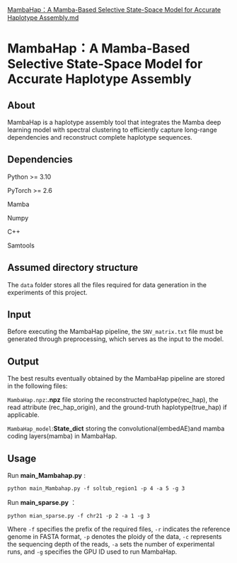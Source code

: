 [MambaHap：A Mamba-Based Selective State-Space Model for Accurate Haplotype Assembly.md](https://github.com/user-attachments/files/22402391/MambaHap.A.Mamba-Based.Selective.State-Space.Model.for.Accurate.Haplotype.Assembly.md)
# MambaHap：A Mamba-Based Selective State-Space Model for Accurate Haplotype Assembly

## About

MambaHap is a haplotype assembly tool that integrates the Mamba deep learning model with spectral clustering to efficiently capture long-range dependencies and reconstruct complete haplotype sequences.

## Dependencies

Python >= 3.10

PyTorch >= 2.6

Mamba

Numpy

C++

Samtools



## Assumed directory structure



The `data` folder stores all the files required for data generation in the experiments of this project.

## Input

 Before executing the MambaHap pipeline, the `SNV_matrix.txt` file must be generated through preprocessing, which serves as the input to the model.

## Output

The best results eventually obtained by the MambaHap pipeline are stored in the following files:

`MambaHap.npz`:**.npz** file storing the reconstructed haplotype(rec_hap), the read attribute (rec_hap_origin), and the ground-truth haplotype(true_hap) if applicable.

`MambaHap_model`:**State_dict** storing the convolutional(embedAE)and mamba coding layers(mamba) in MambaHap.

## Usage

Run **main_Mambahap.py** :

```
python main_Mambahap.py -f soltub_region1 -p 4 -a 5 -g 3
```

Run **main_sparse.py** ：

```
python mian_sparse.py -f chr21 -p 2 -a 1 -g 3
```

Where `-f` specifies the prefix of the required files, `-r` indicates the reference genome in FASTA format, `-p` denotes the ploidy of the data, `-c` represents the sequencing depth of the reads, `-a` sets the number of experimental runs, and `-g` specifies the GPU ID used to run MambaHap.
